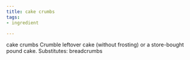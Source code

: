 ```yaml
---
title: cake crumbs
tags:
- ingredient

---
```

cake crumbs Crumble leftover cake (without frosting) or a store-bought pound cake. Substitutes: breadcrumbs
